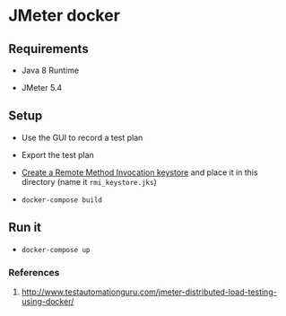 # JMeter docker

## Requirements

- Java 8 Runtime

- JMeter 5.4

## Setup

- Use the GUI to record a test plan

- Export the test plan

- [Create a Remote Method Invocation keystore](https://jmeter.apache.org/usermanual/remote-test.html#setup_ssl) and place it in this directory (name it `rmi_keystore.jks`)

- `docker-compose build`

## Run it

- `docker-compose up`

### References

1. http://www.testautomationguru.com/jmeter-distributed-load-testing-using-docker/

